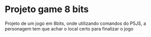 <h1>Projeto game 8 bits</h1>
Projeto de um jogo em 8bits, onde utilizando comandos do P5JS, a personagem tem que achar o local certo para finalizar o jogo

